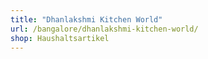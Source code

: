 ```yaml
---
title: "Dhanlakshmi Kitchen World"
url: /bangalore/dhanlakshmi-kitchen-world/
shop: Haushaltsartikel
---
```

